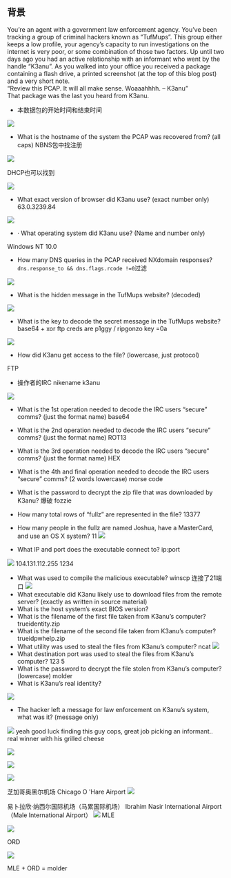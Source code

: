 ## 背景
You’re an agent with a government law enforcement agency. You’ve been tracking a group of criminal hackers known as “TufMups”. This group either keeps a low profile, your agency’s capacity to run investigations on the internet is very poor, or some combination of those two factors. Up until two days ago you had an active relationship with an informant who went by the handle “K3anu”. As you walked into your office you received a package containing a flash drive, a printed screenshot (at the top of this blog post) and a very short note.  
“Review this PCAP. It will all make sense. Woaaahhhh. – K3anu”  
That package was the last you heard from K3anu.

- 本数据包的开始时间和结束时间

![](attachments/Pasted%20image%2020230315101949.png)

- What is the hostname of the system the PCAP was recovered from? (all caps)
NBNS包中找注册

![](attachments/Pasted%20image%2020230315102326.png)

DHCP也可以找到

![](attachments/Pasted%20image%2020230316154655.png)

- What exact version of browser did K3anu use? (exact number only)
63.0.3239.84

![](attachments/Pasted%20image%2020230315094956.png)

- · What operating system did K3anu use? (Name and number only)

Windows NT 10.0

- How many DNS queries in the PCAP received NXdomain responses?
`dns.response_to && dns.flags.rcode !=0`过滤

![](attachments/Pasted%20image%2020230315102717.png)


-  What is the hidden message in the TufMups website? (decoded)

![](attachments/Pasted%20image%2020230315103019.png)

- What is the key to decode the secret message in the TufMups website?
base64 + xor
ftp creds are p1ggy / ripgonzo
key =0a

![](attachments/Pasted%20image%2020230315103346.png)

- How did K3anu get access to the file? (lowercase, just protocol)

FTP

- 操作者的IRC nikename
k3anu

![](attachments/Pasted%20image%2020230315100808.png)

- What is the 1st operation needed to decode the IRC users “secure” comms? (just the format name)
base64

- What is the 2nd operation needed to decode the IRC users “secure” comms? (just the format name)
ROT13

- What is the 3rd operation needed to decode the IRC users “secure” comms? (just the format name)
HEX
- What is the 4th and final operation needed to decode the IRC users “secure” comms? (2 words lowercase)
morse code

- What is the password to decrypt the zip file that was downloaded by K3anu?
爆破
fozzie
- How many total rows of “fullz” are represented in the file?
13377
- How many people in the fullz are named Joshua, have a MasterCard, and use an OS X system?
11
![](attachments/Pasted%20image%2020230315115602.png)

- What IP and port does the executable connect to? ip:port

![](attachments/Pasted%20image%2020230315142327.png)
104.131.112.255 1234
- What was used to compile the malicious executable?
winscp
连接了21端口
![](attachments/Pasted%20image%2020230315142749.png)
- What executable did K3anu likely use to download files from the remote server? (exactly as written in source material)
- What is the host system’s exact BIOS version?
- What is the filename of the first file taken from K3anu’s computer?
trueidentity.zip
- What is the filename of the second file taken from K3anu’s computer?
trueidpwhelp.zip
- What utility was used to steal the files from K3anu’s computer?
ncat
![](attachments/Pasted%20image%2020230315143048.png)
- What destination port was used to steal the files from K3anu’s computer?
123 5
- What is the password to decrypt the file stolen from K3anu’s computer? (lowercase)
molder
- What is K3anu’s real identity?

![](attachments/Pasted%20image%2020230315144907.png)
- The hacker left a message for law enforcement on K3anu’s system, what was it? (message only)

![](attachments/Pasted%20image%2020230315144335.png)
yeah good luck finding this guy cops, great job picking an informant.. real winner with his grilled cheese


![](attachments/Pasted%20image%2020230315144821.png)

![](attachments/Pasted%20image%2020230315144827.png)

![](attachments/Pasted%20image%2020230315145641.png)

芝加哥奥黑尔机场
Chicago O 'Hare Airport
![](attachments/pic2.png)

易卜拉欣·纳西尔国际机场（马累国际机场）
Ibrahim Nasir International Airport（Male International Airport）
![](attachments/pic1.jpg)
MLE

![](attachments/Pasted%20image%2020230315150614.png)

ORD

![](attachments/Pasted%20image%2020230315150701.png)

MLE + ORD = molder
